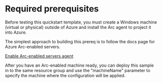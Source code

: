 # Required prerequisites

Before testing this quickstart template, you must create a Windows machine
(virtual or physical) outside of Azure and install the Arc agent
to project it into Azure.

The simplest approach to building this prereq is to follow the docs page
for Azure Arc-enabled servers.

[Enable Arc-enabled servers agent](https://docs.microsoft.com/en-us/azure/azure-arc/servers/learn/quick-enable-hybrid-vm)

After you have an Arc-enabled machine ready, you can deploy this sample
in to the same resource group and use the "machineName" parameter to specify
the machine where the configuration will be applied.